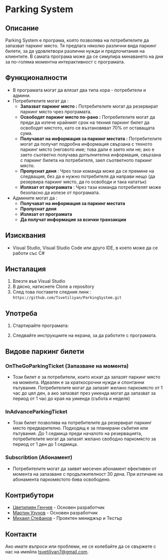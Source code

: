 # Parking System

## Описание

Parking System е програма, която позволява на потребителите да запазват паркинг място. Тя предлага няколко различни вида паркинг билети, за да удовлетвори различни нужди и предпочитания на клиентите. В самата програма може да се симулира минаването на дни за по-голяма моментна интерактивност с програмата.

## Функционалности

- В програмата могат да влязат два типа хора - потребители и админи.
- Потребителите могат да :
  - **Запазват паркинг място :** Потребителите могат да резервират паркинг място чрез програмата.
  - **Освободят паркинг място по-рано :** Потребителите могат да преди да изтече крайният срок на техния паркинг билет да освободят мястото, като се възтановяват 70% от оставащата сума.
  - **Получават на информация за паркинг местата :** Потребителите могат да получат подробна информация свързана с тяхното паркинг място (неговото име; това дали е заето или не; ако е заето съответно получава допълнителна информация, свързана с паркинг билета на потребителя, заел съответното паркинг място.
  - **Пропуснат деня** : Чрез тази команда може да се премине на следващия, без да е нужно потребителя да направи нещо (да резервира паркинг място, да го освободи и така нататък)
  - **Излязат от програмата** : Чрез тази команда потребителят може безопасно да излезе от програмата.
- Админите могат да :
  - **Получават на информация за паркинг местата**
  - **Пропуснат деня**
  - **Излязат от програмата**
  - **Да получат информация за всички транзакции**
## Изисквания

- Visual Studio, Visual Studio Code или друго IDE, в което може да се работи със C#
## Инсталация

1. Влезте във Visual Studio
2. В дясно, натиснете Clone a repository
3. След това поставете следния линк : ```https://github.com/Tsvetiliyan/ParkingSystem.git```

## Употреба

1. Стартирайте програмата:
   
2. Следвайте инструкциите на екрана, за да работите с програмата.

## Видове паркинг билети

### OnTheGoParkingTicket (Запазване на момента)

  - Този билет е за потребители, които искат да запазят паркинг място на момента. Идеален е за краткосрочни нужди и спонтанни пътувания. Потребителите могат да запазят желано паркомясто от 1 час до цял ден, а ако запазват   през уикенда могат да запазват за период от 1 час до края на уикенда (събота и неделя)

### InAdvanceParkingTicket

  - Този билет позволява на потребителите да резервират паркинг място предварително. Подходящ е за планирани събития или пътувания. До 1 седмица преди началото на резервацията, потребителите могат да запазят желано            свободно паркомясто за период от 1 ден до 1 седмица.

### Subscribtion (Абонамент)

  - Потребителите могат да заявят месечен абонамент ефективен от момента на запазване с продължителност 30 дена. При изтичане на абонамента паркомястото бива освободено.

## Контрибутори

- [Цветилиян Генчев](https://github.com/Tsvetiliyan) - Основен разработчик
- [Мартин Узунов](https://github.com/MartinUzunov640) - Основен разработчик
- [Михаил Стефанов](https://github.com/MihailHStefanov) - Проектен мениджър и Тестър

## Контакти

Ако имате въпроси или проблеми, не се колебайте да се свържете с нас на имейла [tsvetiliyan7@gmail.com](mailto:tsvetiliyan7@gmail.com).

